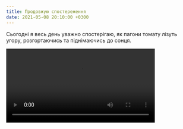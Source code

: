 ```yaml
---
title: Продовжую спостереження
date: 2021-05-08 20:10:00 +0300
---
```


Сьогодні я весь день уважно спостерігаю, як пагони томату лізуть угору, розгортаючись та піднімаючись до сонця.

<video width="400" style="max-width: 100%" controls autoplay loop>
  <source src="plant.mp4" type="video/mp4; codecs=h264">
  <source src="plant.webm" type="video/webm; codecs=vp8">
  <source src="plant.mpg" type="video/mpeg">
  <a href="plant.mp4">Відео.</a>
</video>
